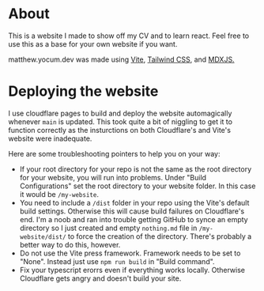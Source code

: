 # About

This is a website I made to show off my CV and to learn react. Feel free to use
this as a base for your own website if you want.

matthew.yocum.dev was made using
<a href="https://vitejs.dev" target="_blank">Vite</a>,
<a href="https://tailwindcss.com" target="_blank">Tailwind CSS</a>, and
<a href="https://mdxjs.com" target="_blank">MDXJS.</a>

# Deploying the website

I use cloudflare pages to build and deploy the website automagically whenever
`main` is updated. This took quite a bit of niggling to get it to function
correctly as the insturctions on both Cloudflare's and Vite's website were
inadequate.

Here are some troubleshooting pointers to help you on your way:

- If your root directory for your repo is not the same as the root directory for
  your website, you will run into problems. Under "Build Configurations" set the
  root directory to your website folder. In this case it would be `/my-website`.
- You need to include a `/dist` folder in your repo using the Vite's default
  build settings. Otherwise this will cause build failures on Cloudflare's end.
  I'm a noob and ran into trouble getting GitHub to synce an empty directory so
  I just created and empty `nothing.md` file in `/my-website/dist/` to force the
  creation of the directory. There's probably a better way to do this, however.
- Do not use the Vite press framework. Framework needs to be set to "None".
  Instead just use `npm run build` in "Build command".
- Fix your typescript erorrs even if everything works locally. Otherwise
  Cloudflare gets angry and doesn't build your site.
